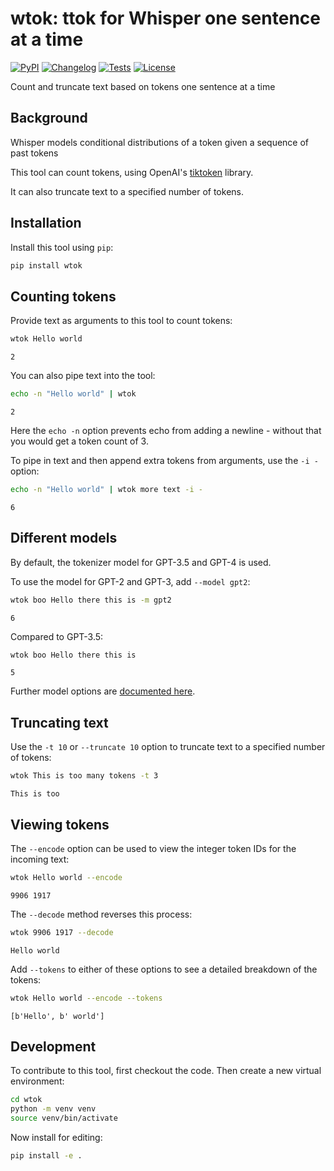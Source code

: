 # wtok: ttok for Whisper one sentence at a time

[![PyPI](https://img.shields.io/pypi/v/wtok.svg)](https://pypi.org/project/wtok/)
[![Changelog](https://img.shields.io/github/v/release/proger/wtok?include_prereleases&label=changelog)](https://github.com/proger/wtok/releases)
[![Tests](https://github.com/proger/wtok/workflows/Test/badge.svg)](https://github.com/proger/wtok/actions?query=workflow%3ATest)
[![License](https://img.shields.io/badge/license-Apache%202.0-blue.svg)](https://github.com/proger/wtok/blob/master/LICENSE)

Count and truncate text based on tokens one sentence at a time

## Background

Whisper models conditional distributions of a token given a sequence of past tokens

This tool can count tokens, using OpenAI's [tiktoken](https://github.com/openai/tiktoken) library.

It can also truncate text to a specified number of tokens.

## Installation

Install this tool using `pip`:
```bash
pip install wtok
```
## Counting tokens

Provide text as arguments to this tool to count tokens:

```bash
wtok Hello world
```
```
2
```
You can also pipe text into the tool:
```bash
echo -n "Hello world" | wtok
```
```
2
```
Here the `echo -n` option prevents echo from adding a newline - without that you would get a token count of 3.

To pipe in text and then append extra tokens from arguments, use the `-i -` option:

```bash
echo -n "Hello world" | wtok more text -i -
```
```
6
```
## Different models

By default, the tokenizer model for GPT-3.5 and GPT-4 is used.

To use the model for GPT-2 and GPT-3, add `--model gpt2`:

```bash
wtok boo Hello there this is -m gpt2
```
```
6
```
Compared to GPT-3.5:
```bash
wtok boo Hello there this is
```
```
5
```
Further model options are [documented here](https://github.com/openai/openai-cookbook/blob/main/examples/How_to_count_tokens_with_tiktoken.ipynb).

## Truncating text

Use the `-t 10` or `--truncate 10` option to truncate text to a specified number of tokens:

```bash
wtok This is too many tokens -t 3
```
```
This is too
```

## Viewing tokens

The `--encode` option can be used to view the integer token IDs for the incoming text:

```bash
wtok Hello world --encode
```
```
9906 1917
```
The `--decode` method reverses this process:

```bash
wtok 9906 1917 --decode
```
```
Hello world
```
Add `--tokens` to either of these options to see a detailed breakdown of the tokens:

```bash
wtok Hello world --encode --tokens
```
```
[b'Hello', b' world']
```

## Development

To contribute to this tool, first checkout the code. Then create a new virtual environment:

```bash
cd wtok
python -m venv venv
source venv/bin/activate
```

Now install for editing:

```bash
pip install -e .
```
